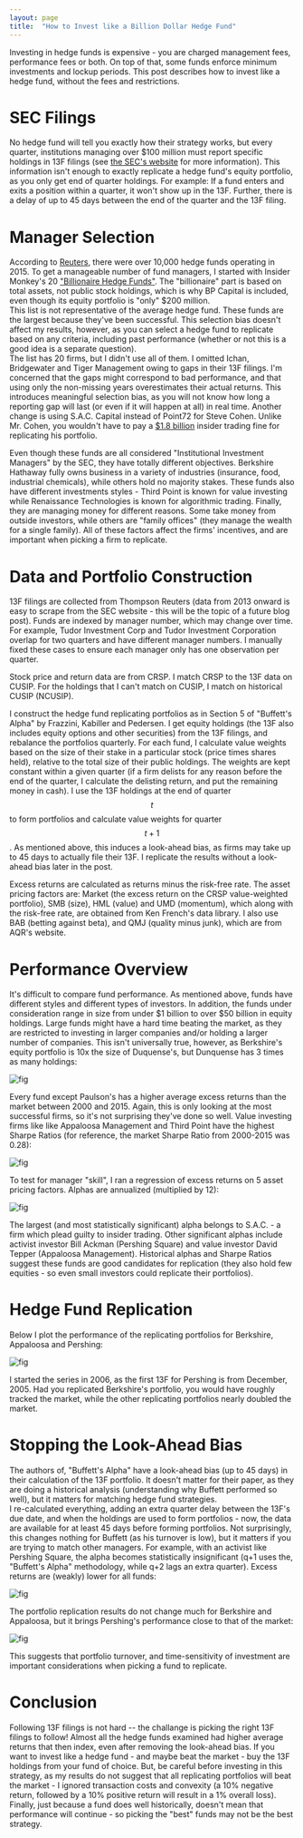 ```yaml
---
layout: page
title:  "How to Invest like a Billion Dollar Hedge Fund"
---
```


Investing in hedge funds is expensive - you are charged management fees, performance fees or both.  On top of that, some funds enforce minimum investments and lockup periods.  This post describes how to invest like a hedge fund, without the fees and restrictions.

# SEC Filings

No hedge fund will tell you exactly how their strategy works, but every quarter, institutions managing over \$100 million must report specific holdings in 13F filings (see <a href="https://www.sec.gov/answers/form13f.htm">the SEC's website</a> for more information).  This information isn't enough to exactly replicate a hedge fund's equity portfolio, as you only get end of quarter holdings.  For example: If a fund enters and exits a position within a quarter, it won't show up in the 13F.  Further, there is a delay of up to 45 days between the end of the quarter and the 13F filing.  

# Manager Selection

According to <a href="http://www.reuters.com/article/us-hedgefunds-launches-idUSKBN0OZ1KF20150619">Reuters</a>, there were over 10,000 hedge funds operating in 2015.  To get a manageable number of fund managers, I started with Insider Monkey's 20 <a href="http://www.insidermonkey.com/hedge-fund/">"Billionaire Hedge Funds"</a>. The "billionaire" part is based on total assets, not public stock holdings, which is why BP Capital is included, even though its equity portfolio is "only" \$200 million. <br />
This list is not representative of the average hedge fund.  These funds are the largest because they've been successful.  This selection bias doesn't affect my results, however, as you can select a hedge fund to replicate based on any criteria, including past performance (whether or not this is a good idea is a separate question). <br />
The list has 20 firms, but I didn't use all of them.  I omitted Ichan, Bridgewater and Tiger Management owing to gaps in their 13F filings.  I'm concerned that the gaps might correspond to bad performance, and that using only the non-missing years overestimates their actual returns.  This introduces meaningful selection bias, as you will not know how long a reporting gap will last (or even if it will happen at all) in real time. Another change is using S.A.C. Capital instead of Point72 for Steve Cohen.  Unlike Mr. Cohen, you wouldn't have to pay a <a href="http://www.bloomberg.com/news/articles/2014-04-10/sac-judge-approves-record-insider-trading-accord-with-u-s">\$1.8 billion</a> insider trading fine for replicating his portfolio. <br />

Even though these funds are all considered "Institutional Investment Managers" by the SEC, they have totally different objectives.  Berkshire Hathaway fully owns business in a variety of industries (insurance, food, industrial chemicals), while others hold no majority stakes.  These funds also have different investments styles - Third Point is known for value investing while Renaissance Technologies is known for algorithmic trading.  Finally, they are managing money for different reasons.  Some take money from outside investors, while others are "family offices" (they manage the wealth for a single family).  All of these factors affect the firms' incentives, and are important when picking a firm to replicate. <br />

# Data and Portfolio Construction

13F filings are collected from Thompson Reuters (data from 2013 onward is easy to scrape from the SEC website - this will be the topic of a future blog post).  Funds are indexed by manager number, which may change over time.  For example, Tudor Investment Corp and Tudor Investment Corporation overlap for two quarters and have different manager numbers.  I manually fixed these cases to ensure each manager only has one observation per quarter. <br />

Stock price and return data are from CRSP.  I match CRSP to the 13F data on CUSIP.  For the holdings that I can't match on CUSIP, I match on historical CUSIP (NCUSIP).  <br />

I construct the hedge fund replicating portfolios as in Section 5 of "Buffett's Alpha" by Frazzini, Kabiller and Pedersen. I get equity holdings (the 13F also includes equity options and other securities) from the 13F filings, and rebalance the portfolios quarterly.  For each fund, I calculate value weights based on the size of their stake in a particular stock (price times shares held), relative to the total size of their public holdings.  The weights are kept constant within a given quarter (if a firm delists for any reason before the end of the quarter, I calculate the delisting return, and put the remaining money in cash).  I use the 13F holdings at the end of quarter $$t$$ to form portfolios and calculate value weights for quarter $$t+1$$. As mentioned above, this induces a look-ahead bias, as firms may take up to 45 days to actually file their 13F.  I replicate the results without a look-ahead bias later in the post. <br />

Excess returns are calculated as returns minus the risk-free rate.  The asset pricing factors are: Market (the excess return on the CRSP value-weighted portfolio), SMB (size), HML (value) and UMD (momentum), which along with the risk-free rate, are obtained from Ken French's data library.  I also use BAB (betting against beta), and QMJ (quality minus junk), which are from AQR's website. <br />

# Performance Overview

It's difficult to compare fund performance.  As mentioned above, funds have different styles and different types of investors.  In addition, the funds under consideration range in size from under \$1 billion to over \$50 billion in equity holdings.  Large funds might have a hard time beating the market, as they are restricted to investing in larger companies and/or holding a larger number of companies.  This isn't universally true, however, as Berkshire's equity portfolio is 10x the size of Duquense's, but Dunquense has 3 times as many holdings:  <br />

![fig](/Post_Images/8_8_2016/Basic_Facts.PNG) <br />

Every fund except Paulson's has a higher average excess returns than the market between 2000 and 2015.  Again, this is only looking at the most successful firms, so it's not surprising they've done so well.  Value investing firms like like Appaloosa Management and Third Point have the highest Sharpe Ratios (for reference, the market Sharpe Ratio from 2000-2015 was 0.28):<br />

![fig](/Post_Images/8_8_2016/Returns.PNG) <br />

To test for manager "skill", I ran a regression of excess returns on 5 asset pricing factors.  Alphas are annualized (multiplied by 12):  <br />

![fig](/Post_Images/8_8_2016/Regression_Results.PNG)

The largest (and most statistically significant) alpha belongs to S.A.C. - a firm which plead guilty to insider trading.  Other significant alphas include activist investor Bill Ackman (Pershing Square) and value investor David Tepper (Appaloosa Management).  Historical alphas and Sharpe Ratios suggest these funds are good candidates for replication (they also hold few equities - so even small investors could replicate their portfolios).

# Hedge Fund Replication

Below I plot the performance of the replicating portfolios for Berkshire, Appaloosa and Pershing: <br />

![fig](/Post_Images/8_8_2016/old_funds2.png)

I started the series in 2006, as the first 13F for Pershing is from December, 2005.  Had you replicated Berkshire's portfolio, you would have roughly tracked the market, while the other replicating portfolios nearly doubled the market.

# Stopping the Look-Ahead Bias

The authors of, "Buffett's Alpha" have a look-ahead bias (up to 45 days) in their calculation of the 13F portfolio.  It doesn't matter for their paper, as they are doing a historical analysis (understanding why Buffett performed so well), but it matters for matching hedge fund strategies. <br />
I re-calculated everything, adding an extra quarter delay between the 13F's due date, and when the holdings are used to form portfolios - now, the data are available for at least 45 days before forming portfolios.  Not surprisingly, this changes nothing for Buffett (as his turnover is low), but it matters if you are trying to match other managers.  For example, with an activist like Pershing Square, the alpha becomes statistically insignificant (q+1 uses the, "Buffett's Alpha" methodology, while q+2 lags an extra quarter).  Excess returns are (weakly) lower for all funds: <br />

![fig](/Post_Images/8_8_2016/Look_Ahead_Table.PNG) <br />

The portfolio replication results do not change much for Berkshire and Appaloosa, but it brings Pershing's performance close to that of the market: <br />

![fig](/Post_Images/8_8_2016/old_funds2nl.png)

This suggests that portfolio turnover, and time-sensitivity of investment are important considerations when picking a fund to replicate.

# Conclusion

Following 13F filings is not hard -- the challange is picking the right 13F filings to follow!  Almost all the hedge funds examined had higher average returns that then index, even after removing the look-ahead bias.  If you want to invest like a hedge fund - and maybe beat the market - buy the 13F holdings from your fund of choice.  But, be careful before investing in this strategy, as my results do not suggest that all replicating portfolios will beat the market - I ignored transaction costs and convexity (a 10% negative return, followed by a 10% positive return will result in a 1% overall loss).  <br />
Finally, just because a fund does well historically, doesn't mean that performance will continue - so picking the "best" funds may not be the best strategy. 